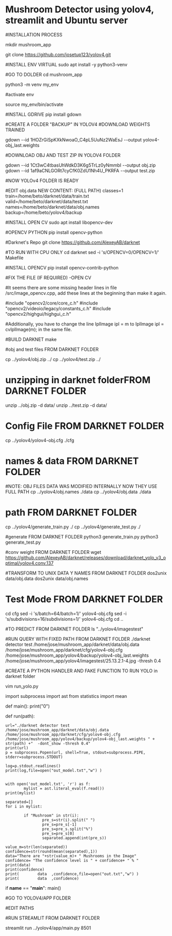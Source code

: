# Mushroom Detector using yolov4, streamlit and Ubuntu server



#INSTALLATION PROCESS

mkdir mushroom_app


git clone https://github.com/josetup123/yolov4.git




#INSTALL ENV VIRTUAL
sudo apt install -y python3-venv

#GO TO DOLDER
cd mushroom_app

python3 -m venv my_env

#activate env

source my_env/bin/activate



#INSTALL GDRIVE
pip install gdown


#CREATE A FOLDER "BACKUP" IN YOLOV4
#DOWNLOAD WEIGHTS TRAINED


gdown --id 1HOZrGiSpKXkNwoaO_C4pL5UuNz2WaEsJ --output yolov4-obj_last.weights



#DOWNLOAD OBJ AND TEST ZIP IN YOLOV4 FOLDER


gdown --id 1Ct3wC4tbasUhWdkD3K6g5TrLz0yNmmbI --output obj.zip
gdown --id 1af9aCNLGORt7cyCfK0ZdU1Nh4U_PKRFA --output test.zip


#NOW YOLOv4 FOLDER IS READY




#EDIT  obj.data NEW CONTENT: (FULL PATH)
classes=1
train=/home/beto/darknet/data/train.txt
valid=/home/beto/darknet/data/test.txt
names=/home/beto/darknet/data/obj.names
backup=/home/beto/yolov4/backup


#INSTALL OPEN CV
sudo apt install libopencv-dev

#OPENCV PYTHON
pip install opencv-python





#Darknet's Repo
git clone https://github.com/AlexeyAB/darknet


#TO RUN WITH CPU ONLY
cd darknet
sed -i 's/OPENCV=0/OPENCV=1/' Makefile







#INSTALL OPENCV
pip install opencv-contrib-python



#FIX THE FILE (IF REQUIRED) -OPEN CV

#It seems there are some missing header lines in file /src/image_opencv.cpp, add these lines at the beginning than make it again.

#include "opencv2/core/core_c.h"
#include "opencv2/videoio/legacy/constants_c.h"
#include "opencv2/highgui/highgui_c.h"

#Additionally, you have to change the line IplImage ipl = m to IplImage ipl = cvIplImage(m); in the same file.




#BUILD DARKNET
make


#obj and test files FROM DARKNET FOLDER

cp ../yolov4/obj.zip ../
cp ../yolov4/test.zip ../

# unzipping in darknet folderFROM DARKNET FOLDER

unzip ../obj.zip -d data/
unzip ../test.zip -d data/


# Config File FROM DARKNET FOLDER
cp ../yolov4/yolov4-obj.cfg ./cfg


# names & data FROM DARKNET FOLDER
#NOTE: OBJ FILES DATA WAS MODIFIED INTERNALLY NOW THEY USE FULL PATH
cp ../yolov4/obj.names ./data
cp ../yolov4/obj.data  ./data

# path  FROM DARKNET FOLDER
cp ../yolov4/generate_train.py ./
cp ../yolov4/generate_test.py ./

#generate FROM DARKNET FOLDER
python3 generate_train.py 
python3 generate_test.py


#conv weight FROM DARKNET FOLDER
wget https://github.com/AlexeyAB/darknet/releases/download/darknet_yolo_v3_optimal/yolov4.conv.137



#TRANSFORM TO UNIX DATA Y NAMES FROM DARKNET FOLDER
dos2unix data/obj.data
dos2unix data/obj.names



# Test Mode FROM DARKNET FOLDER
cd cfg
sed -i 's/batch=64/batch=1/' yolov4-obj.cfg
sed -i 's/subdivisions=16/subdivisions=1/' yolov4-obj.cfg
cd ..



#TO PREDICT FROM DARKNET FOLDER
ls "../yolov4/imagestest"




#RUN QUERY WITH FIXED PATH FROM DARKNET FOLDER
./darknet detector test /home/jose/mushroom_app/darknet/data/obj.data /home/jose/mushroom_app/darknet/cfg/yolov4-obj.cfg /home/jose/mushroom_app/yolov4/backup/yolov4-obj_last.weights /home/jose/mushroom_app/yolov4/imagestest/25.13.2.1-4.jpg  -thresh 0.4





#CREATE A PYTHON HANDLER AND FAKE FUNCTION TO RUN YOLO in darknet folder

vim run_yolo.py







import subprocess
import ast
from statistics import mean

def main():
    print("0")

def run(path):
    

    url="./darknet detector test /home/jose/mushroom_app/darknet/data/obj.data /home/jose/mushroom_app/darknet/cfg/yolov4-obj.cfg /home/jose/mushroom_app/yolov4/backup/yolov4-obj_last.weights " + str(path) +"  -dont_show -thresh 0.4"
    print(url)
    p = subprocess.Popen(url, shell=True, stdout=subprocess.PIPE, stderr=subprocess.STDOUT)

    log=p.stdout.readlines()
    print(log,file=open("out_model.txt","w") )
    
    
    with open('out_model.txt', 'r') as f:
            mylist = ast.literal_eval(f.read())
    print(mylist)

    separated=[]
    for i in mylist:
            
            if "Mushroom" in str(i):
                    pre_s=str(i).split(" ")
                    pre_s=pre_s[-1]
                    pre_s=pre_s.split("%")
                    pre_s=pre_s[0]
                    separated.append(int(pre_s))

    value_m=str(len(separated))
    confidence=str(round(mean(separated),1))
    data="There are "+str(value_m)+ " Mushrooms in the Image"
    confidence= "The confidence level is " + confidence+ " % "
    print(data)
    print(confidence)
    print(        data  ,confidence,file=open("out.txt","w") )
    print(        data  ,confidence)



if __name__ == "__main__":
    main()



#GO TO YOLOV4/APP FOLDER 

#EDIT PATHS


#RUN STREAMLIT FROM DARKNET FOLDER


streamlit run ../yolov4/app/main.py 8501




